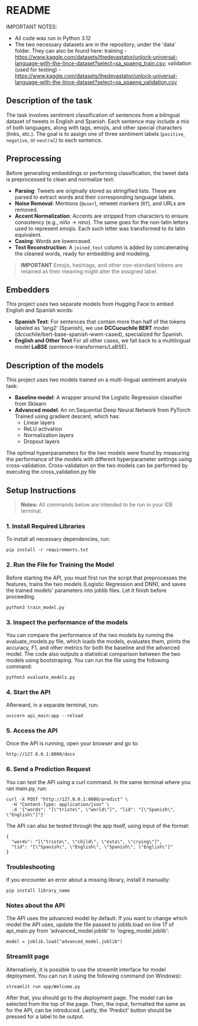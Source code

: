 # README

IMPORTANT NOTES:
- All code was run in Python 3.12
- The two necessary datasets are in the repository, under the 'data' folder. They can also be found here: training - https://www.kaggle.com/datasets/thedevastator/unlock-universal-language-with-the-lince-dataset?select=sa_spaeng_train.csv; validation (used for testing) - https://www.kaggle.com/datasets/thedevastator/unlock-universal-language-with-the-lince-dataset?select=sa_spaeng_validation.csv

## Description of the task

The task involves sentiment classification of sentences from a bilingual dataset of tweets in English and Spanish. Each sentence may include a mix of both languages, along with tags, emojis, and other special characters (links, etc.). The goal is to assign one of three sentiment labels (`positive`, `negative`, or `neutral`) to each sentence.

## Preprocessing

Before generating embeddings or performing classification, the tweet data is preprocessed to clean and normalize text:

- **Parsing**: Tweets are originally stored as stringified lists. These are parsed to extract words and their corresponding language labels.
- **Noise Removal**: Mentions (`@user`), retweet markers (`RT`), and URLs are removed.
- **Accent Normalization**: Accents are stripped from characters to ensure consistency (e.g., *niño* → *nino*). The same goes for the non-latin letters used to represent emojis. Each such letter was transformed to its latin equivalent.
- **Casing**: Words are lowercased.
- **Text Reconstruction**: A `joined_text` column is added by concatenating the cleaned words, ready for embedding and modeling.

> **IMPORTANT** Emojis, hashtags, and other non-standard tokens are retained as their meaning might alter the assigned label.

## Embedders

This project uses two separate models from Hugging Face to embed English and Spanish words:

- **Spanish Text**: For sentences that contain more than half of the tokens labeled as 'lang2' (Spanish), we use **DCCucuchile BERT** model (dccuchile/bert-base-spanish-wwm-cased), specialized for Spanish.
- **English and Other Text** For all other cases, we fall back to a multilingual model **LaBSE** (sentence-transformers/LaBSE).

## Description of the models

This project uses two models trained on a multi-lingual sentiment analysis task:
- **Baseline model**: A wrapper around the Logistic Regression classifier from Sklearn  
- **Advanced model**: An nn.Sequential Deep Neural Network from PyTorch Trained using gradient descent, which has:
  - Linear layers  
  - ReLU activation  
  - Normalization layers  
  - Dropout layers  

The optimal hyperparameters for the two models were found by measuring the performance of the models with different hyperparameter settings using cross-validation. Cross-validation on the two models can be performed by executing the cross_validation.py file

## Setup Instructions

> **Notes:** All commands below are intended to be run in your IDE terminal.

### 1. Install Required Libraries

To install all necessary dependencies, run:

```
pip install -r requirements.txt
```

### 2. Run the File for Training the Model

Before starting the API, you must first run the script that preprocesses the features, trains the two models (Logistic Regression and DNN), and saves the trained models' parameters into joblib files. Let it finish before proceeding.

```
python3 train_model.py
```

### 3. Inspect the performance of the models

You can compare the performance of the two models by running the evaluate_models.py file, which loads the models, evaluates them, prints the accuracy, F1, and other metrics for both the baseline and the advanced model. The code also outputs a statistical comparison between the two models using bootstraping. You can run the file using the following command: 

```
python3 evaluate_models.py
```

### 4. Start the API

Afterward, in a separate terminal, run:

```
uvicorn api_main:app --reload
```

### 5. Access the API

Once the API is running, open your browser and go to:

```
http://127.0.0.1:8000/docs
```
### 6. Send a Prediction Request

You can test the API using a curl command. In the same terminal where you ran main.py, run:

```
curl -X POST "http://127.0.0.1:8000/predict" \
  -H "Content-Type: application/json" \
  -d '{"words": "[\"triste\", \"world\"]", "lid": "[\"Spanish\", \"English\"]"}'
```

The API can also be tested through the app itself, using input of the format:

```
{
  "words": "[\"triste\", \"child\", \"esta\", \"crying\"]", 
  "lid": "[\"Spanish\", \"English\", \"Spanish\", \"English\"]"
}
```

### Troubleshooting

If you encounter an error about a missing library, install it manually:

```
pip install library_name
```

### Notes about the API

The API uses the advanced model by default. If you want to change which model the API uses, update the file passed to joblib.load on line 17 of api_main.py from 'advanced_model.joblib' to 'logreg_model.joblib':

```
model = joblib.load("advanced_model.joblib")
```

### Streamlit page

Alternatively, it is possible to use the streamlit interface for model deployment. You can run it using the following command (on Windows):
```
streamlit run app/Welcome.py 
```

After that, you should go to the deployment page. The model can be selected from the top of the page. Then, the input, formatted the same as for the API, can be introduced. Lastly, the 'Predict' button should be pressed for a label to be output.
